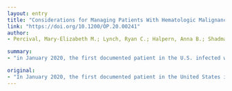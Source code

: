 ```yaml
---
layout: entry
title: "Considerations for Managing Patients With Hematologic Malignancy During the COVID-19 Pandemic: The Seattle Strategy"
link: "https://doi.org/10.1200/OP.20.00241"
author:
- Percival, Mary-Elizabeth M.; Lynch, Ryan C.; Halpern, Anna B.; Shadman, Mazyar; Cassaday, Ryan D.; Ujjani, Chaitra; Shustov, Andrei; Tseng, Yolanda D.; Liu, Catherine; Pergam, Steven; Libby, Edward N.; Scott, Bart L.; Smith, Stephen D.; Green, Damian J.; Gopal, Ajay K.; Cowan, Andrew J.

summary:
- "in January 2020, the first documented patient in the U.S. infected with severe acute respiratory syndrome coronavirus 2 was diagnosed in Washington State. Since that time, community spread of coVID-19 in the state has changed the practice of oncologic care at our comprehensive cancer center in Seattle. We suggest that our general management decisions and modifications in Seattle are broadly applicable to patients with hematologic malignancies."

original:
- "In January 2020, the first documented patient in the United States infected with severe acute respiratory syndrome coronavirus 2 was diagnosed in Washington State. Since that time, community spread of coronavirus disease 2019 (COVID-19) in the state has changed the practice of oncologic care at our comprehensive cancer center in Seattle. At the Seattle Cancer Care Alliance, the primary oncology clinic for the University of Washington/Fred Hutchinson Cancer Consortium, our specialists who manage adult patients with hematologic malignancies have rapidly adjusted clinical practices to mitigate the potential risks of COVID-19 to our patients. We suggest that our general management decisions and modifications in Seattle are broadly applicable to patients with hematologic malignancies. Despite a rapidly changing environment that necessitates opinion-based care, we provide recommendations that are based on best available data from clinical trials and collective knowledge of disease states."
---
```


